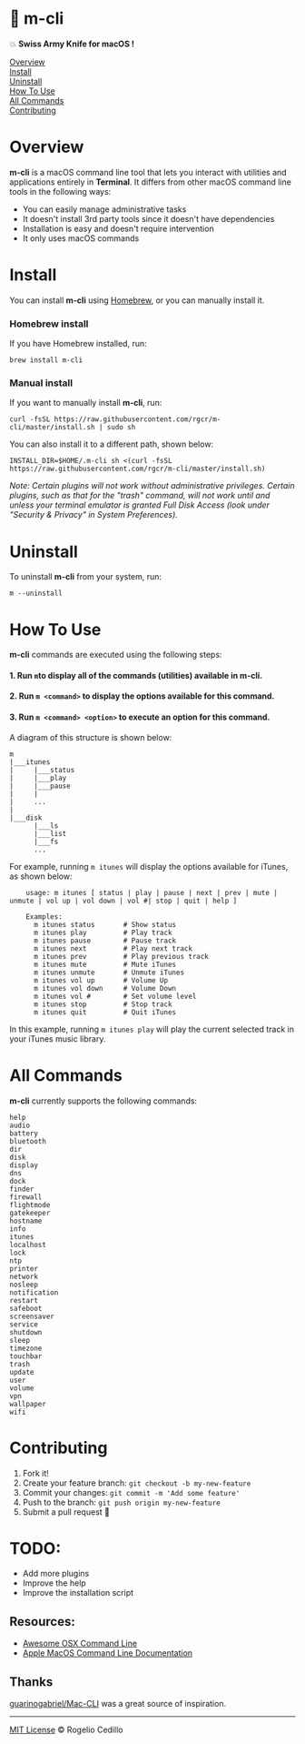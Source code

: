 #  m-cli

:boom: **Swiss Army Knife for macOS !**

[Overview](#overview)</br>
[Install](#install)</br>
[Uninstall](#uninstall)</br>
[How To Use](#how-to-use)</br>
[All Commands](#all-commands)</br>
[Contributing](#contributing)</br>

# Overview

**m-cli** is a macOS command line tool that lets you interact with utilities and applications entirely in **Terminal**. It differs from other macOS command line tools in the following ways:

* You can easily manage administrative tasks
* It doesn't install 3rd party tools since it doesn't have dependencies
* Installation is easy and doesn't require intervention
* It only uses macOS commands


# Install

You can install **m-cli** using [Homebrew](https://brew.sh/), or you can manually install it.

### Homebrew install
If you have Homebrew installed, run:

  `brew install m-cli`

### Manual install
If you want to manually install **m-cli**, run:

  `curl -fsSL https://raw.githubusercontent.com/rgcr/m-cli/master/install.sh | sudo sh`

  You can also install it to a different path, shown below:

  `INSTALL_DIR=$HOME/.m-cli sh <(curl -fsSL https://raw.githubusercontent.com/rgcr/m-cli/master/install.sh)`

  _Note: Certain plugins will not work without administrative privileges. Certain plugins, such as that for the "trash" command, will not work until and unless your terminal emulator is granted Full Disk Access (look under "Security & Privacy" in System Preferences)._
  
 # Uninstall
 
 To uninstall **m-cli** from your system, run:
 
 `m --uninstall`

# How To Use

**m-cli** commands are executed using the following steps:

#### 1. Run `m`to display all of the commands (utilities) available in **m-cli**.
#### 2. Run `m <command>` to display the options available for this command.
#### 3. Run `m <command> <option>` to execute an option for this command.

A diagram of this structure is shown below:

```
m
|___itunes
|     |___status
|     |___play
|     |___pause
|     |
|     ...
|
|___disk 
      |___ls
      |___list
      |___fs
      ...
```

For example, running `m itunes` will display the options available for iTunes, as shown below:

```
    usage: m itunes [ status | play | pause | next | prev | mute | unmute | vol up | vol down | vol #| stop | quit | help ]

    Examples:
      m itunes status       # Show status
      m itunes play         # Play track
      m itunes pause        # Pause track
      m itunes next         # Play next track
      m itunes prev         # Play previous track
      m itunes mute         # Mute iTunes
      m itunes unmute       # Unmute iTunes
      m itunes vol up       # Volume Up
      m itunes vol down     # Volume Down
      m itunes vol #        # Set volume level
      m itunes stop         # Stop track
      m itunes quit         # Quit iTunes
```

In this example, running `m itunes play` will play the current selected track in your iTunes music library. 

# All Commands

**m-cli** currently supports the following commands:

`help`</br>
`audio`</br>
`battery`</br>
`bluetooth`</br>
`dir`</br>
`disk`</br>
`display`</br>
`dns`</br>
`dock`</br>
`finder`</br>
`firewall`</br>
`flightmode`</br>
`gatekeeper`</br>
`hostname`</br>
`info`</br>
`itunes`</br>
`localhost`</br>
`lock`</br>
`ntp`</br>
`printer`</br>
`network`</br>
`nosleep`</br>
`notification`</br>
`restart`</br>
`safeboot`</br>
`screensaver`</br>
`service`</br>
`shutdown`</br>
`sleep`</br>
`timezone`</br>
`touchbar`</br>
`trash`</br>
`update`</br>
`user`</br>
`volume`</br>
`vpn`</br>
`wallpaper`</br>
`wifi`</br>

# Contributing

1. Fork it!
2. Create your feature branch: `git checkout -b my-new-feature`
3. Commit your changes: `git commit -m 'Add some feature'`
4. Push to the branch: `git push origin my-new-feature`
5. Submit a pull request :metal:

# TODO:
* Add more plugins
* Improve the help
* Improve the installation script

## Resources:
- [Awesome OSX Command Line](https://github.com/herrbischoff/awesome-osx-command-line)
- [Apple MacOS Command Line Documentation](https://ss64.com/osx/)

## Thanks
[guarinogabriel/Mac-CLI](https://github.com/guarinogabriel/Mac-CLI) was a great source of inspiration.


---
[MIT License](LICENSE.md) © Rogelio Cedillo
